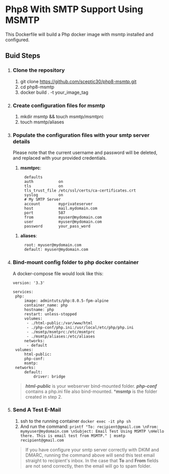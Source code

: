 # Php8 With SMTP Support Using MSMTP
This Dockerfile will build a Php docker image with msmtp installed and configured.
## Buid Steps
1. ### Clone the repository
   1. git clone https://github.com/sceptic30/php8-msmtp.git
   2. cd php8-msmtp
   3. docker build . -t your_image_tag
   
2. ### Create configuration files for msmtp
   1. mkdir msmtp && touch msmtp/msmtprc
   2. touch msmtp/aliases

3. ### Populate the configuration files with your smtp server details
   Please note that the current username and password will be deleted, and replaced with your provided credentials.
   1. **msmtprc**:
   ``` # Set default values for all following accounts.
        defaults
        auth           on
        tls            on
        tls_trust_file /etc/ssl/certs/ca-certificates.crt
        syslog         on
        # My SMTP Server
        account        myprivateserver
        host           mail.mydomain.com
        port           587
        from           myuser@mydomain.com
        user           myuser@mydomain.com
        password       your_pass_word
    ```
    1. **aliases**:
   ``` # Set default values for all following accounts.
        root: myuser@mydomain.com
        default: myuser@mydomain.com
    ```
4. ### Bind-mount config folder to php docker container
   A docker-compose file would look like this:
   ```
   version: '3.3'

   services:
    php:
        image: admintuts/php:8.0.5-fpm-alpine
        container_name: php
        hostname: php
        restart: unless-stopped
        volumes:
         - ./html-public:/var/www/html
         - ./php-conf/php.ini:/usr/local/etc/php/php.ini
         - ./msmtp/msmtprc:/etc/msmtprc
         - ./msmtp/aliases:/etc/aliases
        networks:
         - default
    volumes:
        html-public:
        php-conf:
        msmtp:
    networks:
        default:
            driver: bridge
    ```
   > ***html-public*** is your webserver bind-mounted folder.
   > ***php-conf*** contains a php.ini file also bind-mounted.
   > ***msmtp** is the folder created in step 2.
5. ### Send A Test E-Mail
    1. ssh to the running container ``` docker exec -it php sh ```
    2. And run the command: ```printf "To: recipient@gmail.com \nFrom: mymyuser@mydomain.com \nSubject: Email Test Using MSMTP \nHello there. This is email test from MSMTP." | msmtp recipient@gmail.com ```
    > If you have configure your smtp server correctly with DKIM and DMARC, running the command above will send this test email straight to recipient's inbox. In the case that **To** and **From** fields are not send correctly, then the email will go to spam folder.
